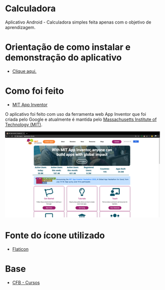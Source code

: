 # Calculadora

Aplicativo Android - Calculadora simples feita apenas com o objetivo de aprendizagem.

# Orientação de como instalar e demonstração do aplicativo

* <a href = "https://youtu.be/luhqsUU5di8"> Clique aqui. </a>

# Como foi feito

* <a href = "http://appinventor.mit.edu/"> MIT App Inventor </a>

O aplicativo foi feito com uso da ferramenta web App Inventor que foi criada pelo Google e atualmente é mantida pelo <a href = "http://web.mit.edu/"> Massachusetts Institute of Technology (MIT)</a>.

 ![alt text](https://github.com/LissandraRodrigues/app-inventor/blob/master/app_inventor.png?raw=true)

# Fonte do ícone utilizado

* <a href = "https://www.flaticon.com/"> Flaticon </a>

# Base 

* <a href = "http://cfbcursos.com.br/" > CFB - Cursos </a>

